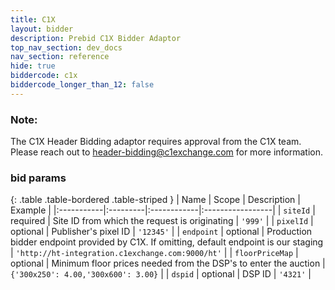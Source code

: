 ```yaml
---
title: C1X
layout: bidder
description: Prebid C1X Bidder Adaptor
top_nav_section: dev_docs
nav_section: reference
hide: true
biddercode: c1x
biddercode_longer_than_12: false
---
```


### Note:

The C1X Header Bidding adaptor requires approval from the C1X team. Please reach out to  <header-bidding@c1exchange.com> for more information.

### bid params

{: .table .table-bordered .table-striped }
| Name | Scope | Description | Example |
|:-----------|:---------|:------------|:-----------------|
| `siteId` | required | Site ID from which the request is originating | `'999'` |
| `pixelId` | optional | Publisher's pixel ID | `'12345'` |
| `endpoint` | optional | Production bidder endpoint provided by C1X. If omitting, default endpoint is our staging | `'http://ht-integration.c1exchange.com:9000/ht'` |
| `floorPriceMap` | optional | Minimum floor prices needed from the DSP's to enter the auction | `{'300x250': 4.00,'300x600': 3.00}` |
| `dspid` | optional | DSP ID | `'4321'` |

